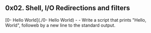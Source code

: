 ## 0x02. Shell, I/O Redirections and filters

[0- Hello World](./0- Hello World) - - Write a script that prints "Hello, World", followeb by a new line to the standard output.
